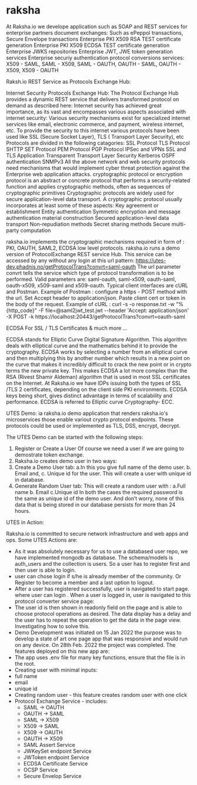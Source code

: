 # raksha

At Raksha.io we develope application such as SOAP and REST services for enterprise partners document exchanges:
Such as ePeppol transactions, Secure Envelope transactions Enterprise PKI X509 RSA TEST certificate generation
Enterprise PKI X509 ECDSA TEST certificate generation Enterprise JWKS repositories
Enterprise JWT, JWE token generation services Enterprise securiy authentication protocol conversions services:
X509 - SAML, SAML - X509, SAML - OAUTH, OAUTH - SAML, OAUTH - X509, X509 - OAUTH

Raksh.io REST Service as Protocols Exchange Hub:

Internet Security Protocols Exchange Hub: The Protocol Exchange Hub provides a dynamic REST service that delivers transformed protocol on demand as described here: Internet security has achieved great importance, as its vast and encompasses various aspects associated with internet security:
Various security mechanisms exist for specialized internet services like email, electronic commerce, and payment, wireless internet, etc.
To provide the security to this internet various protocols have been used like SSL (Secure Socket Layer), TLS ( Transport Layer Security), etc
Protocols are divided in the following catagories:
SSL Protocol
TLS Protocol
SHTTP
SET Protocol
PEM Protocol
PGP Protocol
IPSec and VPNs
SSL and TLS
Application Transparent Transport Layer Security
Kerberos
OSPF authentication
SNMPv3
All the above network and web security protocols need
mechanisms that would implement cyber threat protection
against the Enterprise web application attacks.
cryptographic protocol or encryption protocol is an
abstract or concrete protocol that performs a security-related
function and applies cryptographic methods, often as sequences
of cryptographic primitives
Cryptographic protocols are widely used for secure application-level
data transport. A cryptographic protocol usually incorporates at
least some of these aspects:
Key agreement or establishment
Entity authentication
Symmetric encryption and message authentication material construction
Secured application-level data transport
Non-repudiation methods
Secret sharing methods
Secure multi-party computation

raksha.io implements the cryptographic mechanisms required in form of : PKI, OAUTH, SAML2, ECDSA low level protocols. 
raksha.io runs a demo version of ProtocolExchange REST service Hub. This service can be accessed by any without any 
login at this url pattern: https://utes-dev.phadnis.no/getProtocolTrans?convrt=saml-oauth The url parameter convrt 
tells the service which type of protocol transformation is to be performed. Valid parameters are: 
saml-oauth, saml-x509, oauth-saml, oauth-x509, x509-saml and x509-oauth. 
Typical client interfaces are cURL and Postman. Example of Postman : 
configure a https - POST method with the url. Set Accept header to application/json. 
Paste client cert or token in the body of the request. Example of cURL : 
curl -s -o response.txt -w "%{http_code}" -F file=@saml2jwt_test.jwt 
--header 'Accept: application/json' -X POST -k https://localhost:20443/getProtocolTrans?convrt=oauth-saml

ECDSA For SSL / TLS Certificates & much more …

ECDSA stands for Elliptic Curve Digital Signature Algorithm. This algorithm deals with elliptical curve 
and the mathematics behind it to provide the cryptography. ECDSA works by selecting a number from an 
elliptical curve and then multiplying this by another number which results in a new point on the curve 
that makes it incredibly difficult to crack the new point or in crypto terms the new private key. 
This makes ECDSA a lot more complex than the RSA (Rivest Shamir Aldeman) algorithm that is used in 
most SSL certificates on the Internet. At Raksha.io we have IDPs issuing both the types of SSL /TLS 2 
certificates, depending on the client side PKI environments. ECDSA keys being short, gives distinct 
advantage in terms of scalability and performance. ECDSA is referred to Elliptic curve Cryptography- ECC.


UTES Demo: ia raksha.io demo application that renders raksha.io's microservices those enable variout
crypto protocol endpoints. These protocols could be used or implemented as TLS, DSS, encrypt, decrypt.

The UTES Demo can be started with the following steps:

1. Register or Create a User
Of course we need a user if we are going to demostrate token exchange.
1. Raksha.io creates demo user in two ways:
2. Create a Demo User tab:
  a.In this you give full name of the demo user.
  b. Email and,
  c. Unique id for the user.
  This will create a user with unique id in
  database.
3. Generate Random User tab:
 This will create a random user with :
  a.Full name
  b. Email
  c.Unique id
In both the cases the required password is
the same as unique id of the demo user.
And don’t worry, none of this data that is
being stored in our database persists for more
than 24 hours.

UTES in Action:

Raksha.io is committed to secure network infrastructure and web apps and ops. Some UTES Actions are:
  * As it was absolutely necessary for us to use a databased user repo, we have implemented mongodb as database. The
    schema/models is auth_users and the collection is users. So a user has to register first and then user is able to login.
  * user can chose login if s/he is already member of the community. Or Register to become a member and a last option
    to logout.
  * After a user has registered successfully, user is navigated to start page. where user can login . When a user is logged in,
    user is navigated to this protocol converter service page:
  * The user id is then shown in readonly field on the page and is able to choose protocol operations as desired. The data
    display has a delay and the user has to repeat the operation to get the data in the page view. Investigating how to
    solve this.
  * Demo Development was initiated on 15 Jan 2022 the purpose was to develop a state of art one page app that was 
    responsive and would run on any device. On 28th Feb. 2022 the project was completed. The features deployed on this
new app are:
  * The app uses .env file for many key functions, ensure that the file is in the root.
  * Creating user with minimal inputs:
  * full name
  * email
  * unique id
  * Creating random user - this feature creates random user with one click
  * Protocol Exchange Service - includes:
    * SAML -> OAUTH
    * OAUTH -> SAML
    * SAML -> X509
    * X509 -> SAML
    * X509 -> OAUTH
    * OAUTH -> X509
    * SAML Assert Service
    * JWKeySet endpoint Service
    * JWToken endpoint Service
    * ECDSA Certificate Service
    * OCSP Service
    * Secure Envelop Service

 

